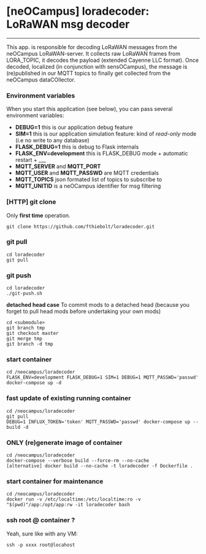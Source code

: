 # [neOCampus] loradecoder: LoRaWAN msg decoder #
______________________________________________________________

This app. is responsible for decoding LoRaWAN messages from the neOCampus LoRaWAN-server.
It collects raw LoRaWAN frames from LORA_TOPIC, it decodes the payload (extended Cayenne LLC format).
Once decoded, localized (in conjunction with sensOCampus), the message is (re)published in our MQTT topics
to finally get collected from the neOCampus dataCOllector.

### Environment variables ###
When you start this application (see below), you can pass several environment variables:

  - **DEBUG=1** this is our application debug feature
  - **SIM=1** this is our application simulation feature: kind of *read-only* mode (i.e no write to any database)
  - **FLASK_DEBUG=1** this is debug to Flask internals
  - **FLASK_ENV=development** this is FLASK_DEBUG mode + automatic restart + ___
  - **MQTT_SERVER** and **MQTT_PORT**
  - **MQTT_USER** and **MQTT_PASSWD** are MQTT credentials
  - **MQTT_TOPICS** json formated list of topics to subscribe to
  - **MQTT_UNITID** is a neOCampus identifier for msg filtering


### [HTTP] git clone ###
Only **first time** operation.

`git clone https://github.com/fthiebolt/loradecoder.git`  

### git pull ###
```
cd loradecoder
git pull
```

### git push ###
```
cd loradecoder
./git-push.sh
```

**detached head case**
To commit mods to a detached head (because you forget to pull head mods before undertaking your own mods)
```
cd <submodule>
git branch tmp
git checkout master
git merge tmp
git branch -d tmp
```

### start container ###
```
cd /neocampus/loradecoder
FLASK_ENV=development FLASK_DEBUG=1 SIM=1 DEBUG=1 MQTT_PASSWD='passwd' docker-compose up -d
```  

### fast update of existing running container ###
```
cd /neocampus/loradecoder
git pull
DEBUG=1 INFLUX_TOKEN='token' MQTT_PASSWD='passwd' docker-compose up --build -d
```  

### ONLY (re)generate image of container ###
```
cd /neocampus/loradecoder
docker-compose --verbose build --force-rm --no-cache
[alternative] docker build --no-cache -t loradecoder -f Dockerfile .
```

### start container for maintenance ###
```
cd /neocampus/loradecoder
docker run -v /etc/localtime:/etc/localtime:ro -v "$(pwd)"/app:/opt/app:rw -it loradecoder bash
```

### ssh root @ container ? ###
Yeah, sure like with any VM:
```
ssh -p xxxx root@locahost
```  

